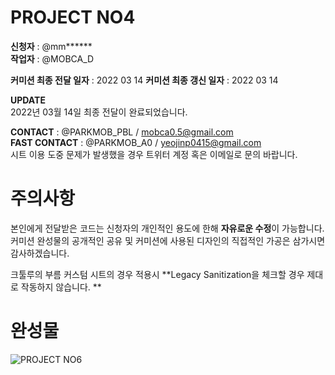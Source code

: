 # PROJECT NO4
**신청자** : @mm******  
**작업자** : @MOBCA_D   
     
**커미션 최종 전달 일자** : 2022 03 14 
**커미션 최종 갱신 일자** : 2022 03 14 

**UPDATE**  
2022년 03월 14일 최종 전달이 완료되었습니다.
      
**CONTACT** : @PARKMOB_PBL  / mobca0.5@gmail.com   
**FAST CONTACT** : @PARKMOB_A0 / yeojinp0415@gmail.com      
시트 이용 도중 문제가 발생했을 경우 트위터 계정 혹은 이메일로 문의 바랍니다.     
   
      
         
            

# 주의사항 

본인에게 전달받은 코드는 신청자의 개인적인 용도에 한해 **자유로운 수정**이 가능합니다.   
커미션 완성물의 공개적인 공유 및 커미션에 사용된 디자인의 직접적인 가공은 삼가시면 감사하겠습니다. 

크툴루의 부름 커스텀 시트의 경우 적용시 **Legacy Sanitization을 체크할 경우 제대로 작동하지 않습니다. **

       
# 완성물 
![PROJECT NO6](https://i.imgur.com/YbJogHR.jpg "PROJECT NO6")

